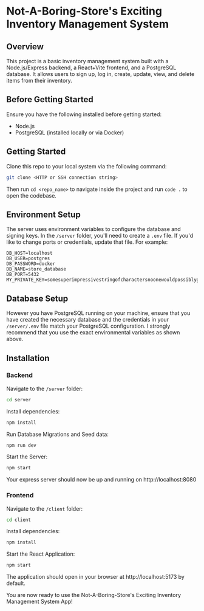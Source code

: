 # Not-A-Boring-Store's Exciting Inventory Management System

## Overview
This project is a basic inventory management system built with a Node.js/Express backend, a React+Vite frontend, and a PostgreSQL database. It allows users to sign up, log in, create, update, view, and delete items from their inventory.

## Before Getting Started
Ensure you have the following installed before getting started:
- Node.js
- PostgreSQL (installed locally or via Docker)

## Getting Started
Clone this repo to your local system via the following command:

```bash
git clone <HTTP or SSH connection string>
```
Then run `cd <repo_name>` to navigate inside the project and run `code .` to open the codebase.

## Environment Setup
The server uses environment variables to configure the database and signing keys. In the `/server` folder, you'll need to create a `.env` file. If you'd like to change ports or credentials, update that file. For example:

```properties
DB_HOST=localhost
DB_USER=postgres
DB_PASSWORD=docker
DB_NAME=store_database
DB_PORT=5432
MY_PRIVATE_KEY=somesuperimpressivestringofcharactersnoonewouldpossiblyguessmaybe
```

## Database Setup

However you have PostgreSQL running on your machine, ensure that you have created the necessary database and the credentials in your `/server/.env` file match your PostgreSQL configuration. I strongly recommend that you use the exact environmental variables as shown above.

## Installation

### Backend

Navigate to the `/server` folder:

   ```bash
   cd server
   ```

Install dependencies:

   ```bash
   npm install
   ```

Run Database Migrations and Seed data:

   ```bash
   npm run dev
   ```

Start the Server:

   ```bash
   npm start
   ```

Your express server should now be up and running on http://localhost:8080

### Frontend

Navigate to the `/client` folder:

   ```bash
   cd client
   ```

Install dependencies:

   ```bash
   npm install
   ```

Start the React Application:

   ```bash
   npm start
   ```

   The application should open in your browser at http://localhost:5173 by default.

   You are now ready to use the Not-A-Boring-Store's Exciting Inventory Management System App!